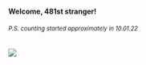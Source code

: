 #### Welcome, 481st stranger!

###### <sup>P.S. counting started approximately in 10.01.22</sup>

<img src="https://kraftwerk28.pp.ua/vcnt.png"></img>
